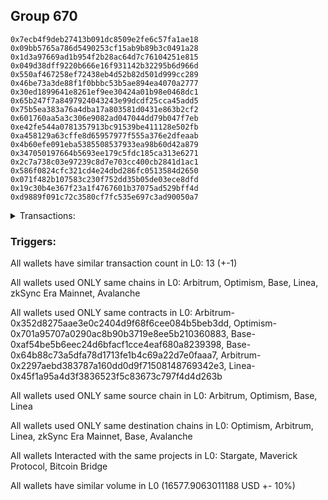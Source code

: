 ## Group 670

```0x7f6ccf8a03ca949c2d014a679acc484c741636bc
0x7ecb4f9deb27413b091dc8509e2fe6c57fa1ae18
0x09bb5765a786d5490253cf15ab9b89b3c0491a28
0x1d3a97669ad1b954f2b28ac64d7c76104251e815
0x049d38dff9220b666e16f931142b32295b6d966d
0x550af467258ef72438eb4d52b82d501d999cc289
0x46be73a3de88f1f0bbbc53b5ae894ea4070a2777
0x30ed1899641e8261ef9ee30424a01b98e0468dc1
0x65b247f7a8497924043243e99dcdf25cca45add5
0x75b5ea383a76a4dba17a803581d0431e863b2cf2
0x601760aa5a3c306e9082ad047044dd79b047f7eb
0xe42fe544a0781357913bc91539be411128e502fb
0xa458129a63cffe8d65957977f555a376e2dfeaab
0x4b60efe091eba5385508537933ea98b60d42a879
0x347050197664b5693ee179c5fdc185ca313e6271
0x2c7a738c03e97239c8d7e703cc400cb2841d1ac1
0x586f0824cfc321cd4e24dbd286fc0513584d2650
0x071f482b107583c230f752dd35b05de03ece8dfd
0x19c30b4e367f23a1f4767601b37075ad529bff4d
0xd9889f091c72c3580cf7fc535e697c3ad90050a7
```
<details>
<summary>Transactions:</summary>

Hashes: 

Wallet: 0x7f6ccf8a03ca949c2d014a679acc484c741636bc

       Hash: 0x2751b76698e78150a38a7a34ae7dcd185afb52b803d418387ecf65ff8b863e29
         - source chain: Arbitrum
         - destination chain: Optimism
         - project: Stargate
         - contract: 0x352d8275aae3e0c2404d9f68f6cee084b5beb3dd
         - value USD: 2997.869511266
       Hash: 0xfc05ee07cae9d5ef475f49112f9611ed24a5d996268aa2a7537583071de8452f
         - source chain: Arbitrum
         - destination chain: Optimism
         - project: Stargate
         - contract: 0x352d8275aae3e0c2404d9f68f6cee084b5beb3dd
         - value USD: 3.254279732
       Hash: 0xd8fb6316465e0be49824818ebc60641bfb963128504a6ad7d0ba3f45322df8d2
         - source chain: Optimism
         - destination chain: Arbitrum
         - project: Stargate
         - contract: 0x701a95707a0290ac8b90b3719e8ee5b210360883
         - value USD: 2996.070791453
       Hash: 0x25c25a60c61a9414a1376141aaae7de119d18d9bbdd0560234d60a3472d886ea
         - source chain: Base
         - destination chain: Linea
         - project: Stargate
         - contract: 0xaf54be5b6eec24d6bfacf1cce4eaf680a8239398
         - value USD: 3.101815323
       Hash: 0x19bfcfb28e9667b1f7e21b1be1c09223465dafb4786699b17b0b67f337a9191e
         - source chain: Base
         - destination chain: zkSync Era Mainnet
         - project: Maverick Protocol
         - contract: 0x64b88c73a5dfa78d1713fe1b4c69a22d7e0faaa7
       Hash: 0x925fa38c03f9ad671f0af3defecfe61e889d9f499689446191e28944a97a7fe3
         - source chain: Arbitrum
         - destination chain: Base
         - project: Stargate
         - contract: 0x352d8275aae3e0c2404d9f68f6cee084b5beb3dd
         - value USD: 2666.709989888
       Hash: 0x3194115260b2a0c37f9c132d7c1d76a29b3cf548c5145f17aad94f1d053eb198
         - source chain: Arbitrum
         - destination chain: Avalanche
         - project: Bitcoin Bridge
         - contract: 0x2297aebd383787a160dd0d9f71508148769342e3
         - value USD: 0.1254073058
       Hash: 0x3c9d833669d0aeded2c93158868839fb1a2bb5abaf1085cc8462095d58a2c430
         - source chain: Base
         - destination chain: Arbitrum
         - project: Stargate
         - contract: 0xaf54be5b6eec24d6bfacf1cce4eaf680a8239398
         - value USD: 2671.062589527
       Hash: 0xfc2927c1c58a03c627f45612dced7d28b7397d21cc88b4fcf91531d5f70f7380
         - source chain: Arbitrum
         - destination chain: Base
         - project: Stargate
         - contract: 0x352d8275aae3e0c2404d9f68f6cee084b5beb3dd
         - value USD: 2606.840263512
       Hash: 0xb6f24fd20c2500e61d40d8c4c2160db16d4925ca4c2114535cafefc50af2c675
         - source chain: Arbitrum
         - destination chain: Linea
         - project: Stargate
         - contract: 0x352d8275aae3e0c2404d9f68f6cee084b5beb3dd
         - value USD: 3.585491246
       Hash: 0xeb9fa36fbeabdd28a15418b93a1dbec63860c776009e826b0f1d98dee80a930b
         - source chain: Base
         - destination chain: Arbitrum
         - project: Stargate
         - contract: 0xaf54be5b6eec24d6bfacf1cce4eaf680a8239398
         - value USD: 2616.240332383
       Hash: 0x7b282588a2cb3cea81e712d39064b965eec2da353ea189c812adc47be6d3dc1f
         - source chain: Base
         - destination chain: Linea
         - project: Stargate
         - contract: 0xaf54be5b6eec24d6bfacf1cce4eaf680a8239398
         - value USD: 6.621913003
       Hash: 0xf414b1c9468844146c3300883ba3b0ef8eb4b16394ee262f45387baf58216e48
         - source chain: Linea
         - destination chain: Base
         - project: Stargate
         - contract: 0x45f1a95a4d3f3836523f5c83673c797f4d4d263b
         - value USD: 6.42391648
Wallet: 0x7ecb4f9deb27413b091dc8509e2fe6c57fa1ae18

       Hash:0xab32d9cdc84edda476db069bd28810812a5420646e68b2a8780a079a5419a4f1
         - source chain: Arbitrum
         - destination chain: Optimism
         - project: Stargate
         - contract: 0x352d8275aae3e0c2404d9f68f6cee084b5beb3dd
         - value USD: 2990.89076434
       Hash:0x28638b3cf175af75ecbbb25e826c9fa3f18ff4b51ac3b70fb32118dec900b194
         - source chain: Arbitrum
         - destination chain: Optimism
         - project: Stargate
         - contract: 0x352d8275aae3e0c2404d9f68f6cee084b5beb3dd
         - value USD: 3.254279673
       Hash:0x8e8d36d4b5b55dd8770a12c64621fffe38de192a115559d6a7079d7287c7ee82
         - source chain: Optimism
         - destination chain: Arbitrum
         - project: Stargate
         - contract: 0x701a95707a0290ac8b90b3719e8ee5b210360883
         - value USD: 2989.096230359
       Hash:0xc26bb885f1544b5b419ba79b8a9d90b87c5823bcd8cece9204f2a713d2ef33de
         - source chain: Base
         - destination chain: Linea
         - project: Stargate
         - contract: 0xaf54be5b6eec24d6bfacf1cce4eaf680a8239398
         - value USD: 3.101815323
       Hash:0xd245233c88768e2116a42dd71bb827b3463e47525379bdfedc48b3c8ce1b95e1
         - source chain: Base
         - destination chain: zkSync Era Mainnet
         - project: Maverick Protocol
         - contract: 0x64b88c73a5dfa78d1713fe1b4c69a22d7e0faaa7
       Hash:0x37e9a68a03806b9c0bc8e22947c4c8244c78b0280f0c8f5b34223efab09274ef
         - source chain: Arbitrum
         - destination chain: Base
         - project: Stargate
         - contract: 0x352d8275aae3e0c2404d9f68f6cee084b5beb3dd
         - value USD: 2666.732105837
       Hash:0xfb8f3cd0cd8dbe3a1bbbfbe24704a157387b7e8659e9e63291765d87f5c16993
         - source chain: Arbitrum
         - destination chain: Avalanche
         - project: Bitcoin Bridge
         - contract: 0x2297aebd383787a160dd0d9f71508148769342e3
         - value USD: 0.1254073058
       Hash:0x2eaa3e06de7eaef06bc3b8ed6be920b3fe9fdeff373ae44c0fe010899858d756
         - source chain: Base
         - destination chain: Arbitrum
         - project: Stargate
         - contract: 0xaf54be5b6eec24d6bfacf1cce4eaf680a8239398
         - value USD: 2671.084586809
       Hash:0xad144de99fe7a7fc7692d042ea9935bec884bbfcb8e48c9801a8d93f776cac00
         - source chain: Arbitrum
         - destination chain: Base
         - project: Stargate
         - contract: 0x352d8275aae3e0c2404d9f68f6cee084b5beb3dd
         - value USD: 2613.927941335
       Hash:0xfacb3aa8392b99f686a1cce8cd6962623a71380b41cdb1ef4a770fb9cfbfce84
         - source chain: Arbitrum
         - destination chain: Linea
         - project: Stargate
         - contract: 0x352d8275aae3e0c2404d9f68f6cee084b5beb3dd
         - value USD: 3.585491246
       Hash:0xff83d90810dada155e23e8286c5fa1fe9942212bcc95f9546b493f46d41996e2
         - source chain: Base
         - destination chain: Arbitrum
         - project: Stargate
         - contract: 0xaf54be5b6eec24d6bfacf1cce4eaf680a8239398
         - value USD: 2623.317399007
       Hash:0xa945e5cf00d4635c2dc7590fee5a51417de63d02866a6d777283895242ee22c1
         - source chain: Base
         - destination chain: Linea
         - project: Stargate
         - contract: 0xaf54be5b6eec24d6bfacf1cce4eaf680a8239398
         - value USD: 6.621913003
       Hash:0xfb943435aabe84033fa429e750f2315c71853aa075a27c2f2e0085d4f28abf16
         - source chain: Linea
         - destination chain: Base
         - project: Stargate
         - contract: 0x45f1a95a4d3f3836523f5c83673c797f4d4d263b
         - value USD: 6.42391648
Wallet: 0x09bb5765a786d5490253cf15ab9b89b3c0491a28

       Hash:0xeafabfb7080daa1fab37015b90fce0fe216af328e337497fd6c88c167de3809d
         - source chain: Arbitrum
         - destination chain: Optimism
         - project: Stargate
         - contract: 0x352d8275aae3e0c2404d9f68f6cee084b5beb3dd
         - value USD: 2990.89076434
       Hash:0x77da176838af8d1b55881fabad2b7fe9084e6a8a29c7fe367d22658eab564fe3
         - source chain: Arbitrum
         - destination chain: Optimism
         - project: Stargate
         - contract: 0x352d8275aae3e0c2404d9f68f6cee084b5beb3dd
         - value USD: 3.254279613
       Hash:0x7648f320a8d827a2655b8d80cb794f4791fcf45056a930bafd0d75974ac869fd
         - source chain: Optimism
         - destination chain: Arbitrum
         - project: Stargate
         - contract: 0x701a95707a0290ac8b90b3719e8ee5b210360883
         - value USD: 2989.096230359
       Hash:0x2dbd7126928379a6349ff303d35970d80c4e6129137c80c5164f4a7b2562d1f6
         - source chain: Base
         - destination chain: Linea
         - project: Stargate
         - contract: 0xaf54be5b6eec24d6bfacf1cce4eaf680a8239398
         - value USD: 3.101815323
       Hash:0x969feae21ab703275547a2e588926c4f0f3824bfae0e32882f4a1aa11a0f6931
         - source chain: Base
         - destination chain: zkSync Era Mainnet
         - project: Maverick Protocol
         - contract: 0x64b88c73a5dfa78d1713fe1b4c69a22d7e0faaa7
       Hash:0x703c57f40b22b7a948a0db889930a1c3a307258b87a81335bcb0b4bb78b9d667
         - source chain: Arbitrum
         - destination chain: Base
         - project: Stargate
         - contract: 0x352d8275aae3e0c2404d9f68f6cee084b5beb3dd
         - value USD: 2665.209456105
       Hash:0x7b1e363f955ec7fc9bd95499d0826a1d553dd6e3661544a3999455be63ffb55d
         - source chain: Arbitrum
         - destination chain: Avalanche
         - project: Bitcoin Bridge
         - contract: 0x2297aebd383787a160dd0d9f71508148769342e3
         - value USD: 0.1254073058
       Hash:0x99d8ee8d7e16c15c4297202e145d9bb573d7c00a61742f80df65f0330e78b79f
         - source chain: Base
         - destination chain: Arbitrum
         - project: Stargate
         - contract: 0xaf54be5b6eec24d6bfacf1cce4eaf680a8239398
         - value USD: 2669.561238465
       Hash:0x90456485773d4a7594ebe7f4f5a9ca763d01b8517f0b9a0f1c6fa149239ad103
         - source chain: Arbitrum
         - destination chain: Base
         - project: Stargate
         - contract: 0x352d8275aae3e0c2404d9f68f6cee084b5beb3dd
         - value USD: 2609.976787483
       Hash:0x760c4e92c6523801c7da39c3b1d519554f0f3c0db9a949aa956b734bea6aa36b
         - source chain: Arbitrum
         - destination chain: Linea
         - project: Stargate
         - contract: 0x352d8275aae3e0c2404d9f68f6cee084b5beb3dd
         - value USD: 3.585491246
       Hash:0xb281045466c9dbeb4db066840256fab9fc1aec005e1e6eda7e76386645b18802
         - source chain: Base
         - destination chain: Arbitrum
         - project: Stargate
         - contract: 0xaf54be5b6eec24d6bfacf1cce4eaf680a8239398
         - value USD: 2619.379556255
       Hash:0x9ce93af8a13d94bf54b648265810b40c7b3451c8695f8f3d8fb433fbae2673ba
         - source chain: Base
         - destination chain: Linea
         - project: Stargate
         - contract: 0xaf54be5b6eec24d6bfacf1cce4eaf680a8239398
         - value USD: 6.621913003
       Hash:0xdfb855720a243e43c6802c5b7b7ad301fd85853400ec726a6f39338783abd82b
         - source chain: Linea
         - destination chain: Base
         - project: Stargate
         - contract: 0x45f1a95a4d3f3836523f5c83673c797f4d4d263b
         - value USD: 6.42391648
Wallet: 0x1d3a97669ad1b954f2b28ac64d7c76104251e815

       Hash:0x27b149ff4d80ff87bb6f40096941fdb3fa2e01b2ec958e4a73ea8c9500525aa9
         - source chain: Arbitrum
         - destination chain: Optimism
         - project: Stargate
         - contract: 0x352d8275aae3e0c2404d9f68f6cee084b5beb3dd
         - value USD: 2990.89076434
       Hash:0x774747873d3a284c3bd88a93e52ce40970e5fcff740fd6b9ff78ef5aa9247b1f
         - source chain: Arbitrum
         - destination chain: Optimism
         - project: Stargate
         - contract: 0x352d8275aae3e0c2404d9f68f6cee084b5beb3dd
         - value USD: 3.254279927
       Hash:0xdc31aa97668f73e7dd42a659bff231300e9d0db25656c22b884c820f4a2fb5ed
         - source chain: Optimism
         - destination chain: Arbitrum
         - project: Stargate
         - contract: 0x701a95707a0290ac8b90b3719e8ee5b210360883
         - value USD: 2989.096230359
       Hash:0x9985ac640790d60ed4596b672cdbdfec006e6f6bb118bffbc45cfdfe5e930c42
         - source chain: Base
         - destination chain: Linea
         - project: Stargate
         - contract: 0xaf54be5b6eec24d6bfacf1cce4eaf680a8239398
         - value USD: 3.101815323
       Hash:0x2c04f18f66a58165c01e56fa7c554431502549f4f87dbe4c5da27b080335c203
         - source chain: Base
         - destination chain: zkSync Era Mainnet
         - project: Maverick Protocol
         - contract: 0x64b88c73a5dfa78d1713fe1b4c69a22d7e0faaa7
       Hash:0x312bba69d9957023af8f9b00a867533fdd633dfccd59c31b4ed68be8eb47250e
         - source chain: Arbitrum
         - destination chain: Base
         - project: Stargate
         - contract: 0x352d8275aae3e0c2404d9f68f6cee084b5beb3dd
         - value USD: 2671.268567985
       Hash:0x7bd938f10ccd446729f2f0be25f2935c23a70a3cb57aa6fb1cc0525818e35ed3
         - source chain: Arbitrum
         - destination chain: Avalanche
         - project: Bitcoin Bridge
         - contract: 0x2297aebd383787a160dd0d9f71508148769342e3
         - value USD: 0.1254073058
       Hash:0xa6bf6a77b07205cf1106635582d8cbfb95297070b62e5ddb7c989e0d992d99bf
         - source chain: Base
         - destination chain: Arbitrum
         - project: Stargate
         - contract: 0xaf54be5b6eec24d6bfacf1cce4eaf680a8239398
         - value USD: 2675.623177988
       Hash:0x2811faf3c5e2efb41e7f3c3072928a12ec7056c9919d052c357a27a0f83d2b0e
         - source chain: Arbitrum
         - destination chain: Base
         - project: Stargate
         - contract: 0x352d8275aae3e0c2404d9f68f6cee084b5beb3dd
         - value USD: 2613.662315413
       Hash:0xcab4df690befaf3c8f23af34d4c2a239436860e16979c9eaa565984239f9ad68
         - source chain: Arbitrum
         - destination chain: Linea
         - project: Stargate
         - contract: 0x352d8275aae3e0c2404d9f68f6cee084b5beb3dd
         - value USD: 3.585491246
       Hash:0xbf0889c6aa439f1ded8f4073a9679db75ef4f7312c3079ccb0d3061fe4001ac3
         - source chain: Base
         - destination chain: Arbitrum
         - project: Stargate
         - contract: 0xaf54be5b6eec24d6bfacf1cce4eaf680a8239398
         - value USD: 2623.050961178
       Hash:0xc007861286311d46730c8913cd307cb78697db60f5f004576026d702bde170f9
         - source chain: Base
         - destination chain: Linea
         - project: Stargate
         - contract: 0xaf54be5b6eec24d6bfacf1cce4eaf680a8239398
         - value USD: 6.621913003
       Hash:0xad267d4034a1ac0199c5100aa815b206973335d5a9cc1e112e75a9f11b3c0414
         - source chain: Linea
         - destination chain: Base
         - project: Stargate
         - contract: 0x45f1a95a4d3f3836523f5c83673c797f4d4d263b
         - value USD: 6.42391648
Wallet: 0x049d38dff9220b666e16f931142b32295b6d966d

       Hash:0xea2059d9d3d60c6795322ad1b004d62f20a5fff43a491b4e87a763ec689e6462
         - source chain: Arbitrum
         - destination chain: Optimism
         - project: Stargate
         - contract: 0x352d8275aae3e0c2404d9f68f6cee084b5beb3dd
         - value USD: 2990.89076434
       Hash:0x7237fd4d24e6395facd58b79598c8ac933899e3f7fff2df5ea212226ead38d59
         - source chain: Arbitrum
         - destination chain: Optimism
         - project: Stargate
         - contract: 0x352d8275aae3e0c2404d9f68f6cee084b5beb3dd
         - value USD: 3.254278534
       Hash:0xca3950aeda140622eb546414ac8b911b78972c15f592b9b1f43585f5c0aa9ebc
         - source chain: Optimism
         - destination chain: Arbitrum
         - project: Stargate
         - contract: 0x701a95707a0290ac8b90b3719e8ee5b210360883
         - value USD: 2989.096230359
       Hash:0x8928cac7b725e0520c66e7092237111d16020e0546ad74bb15daee4b63d07789
         - source chain: Base
         - destination chain: Linea
         - project: Stargate
         - contract: 0xaf54be5b6eec24d6bfacf1cce4eaf680a8239398
         - value USD: 3.101815323
       Hash:0x6ddfeea3e1c5f5e747109f26d11f64a5d5a0adf7b8ae308079ccb20d0d75b177
         - source chain: Base
         - destination chain: zkSync Era Mainnet
         - project: Maverick Protocol
         - contract: 0x64b88c73a5dfa78d1713fe1b4c69a22d7e0faaa7
       Hash:0xd7d857a6505e0c78b4808005884f4a23d1f1c050e5faefc9331173e360b7002d
         - source chain: Arbitrum
         - destination chain: Base
         - project: Stargate
         - contract: 0x352d8275aae3e0c2404d9f68f6cee084b5beb3dd
         - value USD: 2672.781935639
       Hash:0x5e0092e68594fc49682a772de3a3e962e2f5e49089cde464c14cd1d3aeea7ccd
         - source chain: Arbitrum
         - destination chain: Avalanche
         - project: Bitcoin Bridge
         - contract: 0x2297aebd383787a160dd0d9f71508148769342e3
         - value USD: 0.1254073058
       Hash:0x4010cd7d662519f618db1f21c467b81d374e6a07389cb41a0963009bcf6d1ffe
         - source chain: Base
         - destination chain: Arbitrum
         - project: Stargate
         - contract: 0xaf54be5b6eec24d6bfacf1cce4eaf680a8239398
         - value USD: 2677.137240881
       Hash:0x80ea9324d7ae508881bbce536b7655525e9492ee31af21c3ef4950408d8af6db
         - source chain: Arbitrum
         - destination chain: Base
         - project: Stargate
         - contract: 0x352d8275aae3e0c2404d9f68f6cee084b5beb3dd
         - value USD: 2607.701189041
       Hash:0xa97c035496e2b54fe904ab55251cf74509fb8bdaa6fb4911db48715d0069022d
         - source chain: Arbitrum
         - destination chain: Linea
         - project: Stargate
         - contract: 0x352d8275aae3e0c2404d9f68f6cee084b5beb3dd
         - value USD: 3.585491246
       Hash:0x2b97c8c69354bcc301900d716fabc7e7548e05c7b592a49064064157e2d7d6dc
         - source chain: Base
         - destination chain: Arbitrum
         - project: Stargate
         - contract: 0xaf54be5b6eec24d6bfacf1cce4eaf680a8239398
         - value USD: 2617.107050626
       Hash:0xa4147a5fac57465a391a63344a3d208968336f73243f4b9c456a294808fb4cb4
         - source chain: Base
         - destination chain: Linea
         - project: Stargate
         - contract: 0xaf54be5b6eec24d6bfacf1cce4eaf680a8239398
         - value USD: 6.621913003
       Hash:0x2c5399e3cc5f242bbe5a3c45a7bac4d3fe7dc4e958fd275679d6434d456734c8
         - source chain: Linea
         - destination chain: Base
         - project: Stargate
         - contract: 0x45f1a95a4d3f3836523f5c83673c797f4d4d263b
         - value USD: 6.42391648
Wallet: 0x550af467258ef72438eb4d52b82d501d999cc289

       Hash:0x52bc3d09548c7b8090abace4ebb6fa18e72c747b3d89ff5485d6fc5ace1f9658
         - source chain: Arbitrum
         - destination chain: Optimism
         - project: Stargate
         - contract: 0x352d8275aae3e0c2404d9f68f6cee084b5beb3dd
         - value USD: 2987.302773335
       Hash:0x748b317c1f9b6b1137fa8ddb233f31e8bf911897224358061d7df5f6bf3655b2
         - source chain: Arbitrum
         - destination chain: Optimism
         - project: Stargate
         - contract: 0x352d8275aae3e0c2404d9f68f6cee084b5beb3dd
         - value USD: 3.25302923
       Hash:0xd6fb29078bf54078625b3b6036dceece5d879103d6185d110e7fe86a84cb507c
         - source chain: Optimism
         - destination chain: Arbitrum
         - project: Stargate
         - contract: 0x701a95707a0290ac8b90b3719e8ee5b210360883
         - value USD: 2985.510392268
       Hash:0xff45649a2eca91bdc4be99a40cf26bc0ab71da6658f32764f78821fca227379b
         - source chain: Base
         - destination chain: Linea
         - project: Stargate
         - contract: 0xaf54be5b6eec24d6bfacf1cce4eaf680a8239398
         - value USD: 3.101815323
       Hash:0x4b8a939e8910664130fbd60d6bc62a37a3adb053bffd6720bf568af19b86b3d2
         - source chain: Base
         - destination chain: zkSync Era Mainnet
         - project: Maverick Protocol
         - contract: 0x64b88c73a5dfa78d1713fe1b4c69a22d7e0faaa7
       Hash:0x125e77c4dd5cad0ba2279f92400f7cb2d175661872d454378a414e46c3df4c78
         - source chain: Arbitrum
         - destination chain: Base
         - project: Stargate
         - contract: 0x352d8275aae3e0c2404d9f68f6cee084b5beb3dd
         - value USD: 2668.224401776
       Hash:0xc50b87c04e51fb98c5299f7959a89de9a718d13273dd6c5b9dad79052db641d3
         - source chain: Arbitrum
         - destination chain: Avalanche
         - project: Bitcoin Bridge
         - contract: 0x2297aebd383787a160dd0d9f71508148769342e3
         - value USD: 0.1243890926
       Hash:0xb525849978d9af6d033ace67b687eaf52d908705e94643b351661ba25fb79390
         - source chain: Base
         - destination chain: Arbitrum
         - project: Stargate
         - contract: 0xaf54be5b6eec24d6bfacf1cce4eaf680a8239398
         - value USD: 2670.968791361
       Hash:0x7ecb544497f46f0a70d12f1c2c5b97d3e2cf872e6aecbf108d232eeee347257a
         - source chain: Arbitrum
         - destination chain: Base
         - project: Stargate
         - contract: 0x352d8275aae3e0c2404d9f68f6cee084b5beb3dd
         - value USD: 2616.416994999
       Hash:0xcabb6c3a1cdb7bd9eb8291981bab2d7f9f06f437b9dffb74d3a4eb8a0de034f8
         - source chain: Arbitrum
         - destination chain: Linea
         - project: Stargate
         - contract: 0x352d8275aae3e0c2404d9f68f6cee084b5beb3dd
         - value USD: 3.585491246
       Hash:0x768e3e7eb8f370798e38cb6cfe9ecd94260fdac4ce251209655b6cecd959036b
         - source chain: Base
         - destination chain: Arbitrum
         - project: Stargate
         - contract: 0xaf54be5b6eec24d6bfacf1cce4eaf680a8239398
         - value USD: 2625.457649675
       Hash:0xffe232d45005094f5540de4b1c89710204bc7e6ca543b9552cd7f1915a37bd95
         - source chain: Base
         - destination chain: Linea
         - project: Stargate
         - contract: 0xaf54be5b6eec24d6bfacf1cce4eaf680a8239398
         - value USD: 6.621913003
       Hash:0x9550f6923ff866eff9fdbeebe9a17d2f867cc7ef5e0a9e02a7e71744e2c4db5b
         - source chain: Linea
         - destination chain: Base
         - project: Stargate
         - contract: 0x45f1a95a4d3f3836523f5c83673c797f4d4d263b
         - value USD: 6.42391648
Wallet: 0x46be73a3de88f1f0bbbc53b5ae894ea4070a2777

       Hash:0xfc47ba00012b870bfff51b8dcb32bfe9692c15ba2a9d6df97ea5de968efc9332
         - source chain: Arbitrum
         - destination chain: Optimism
         - project: Stargate
         - contract: 0x352d8275aae3e0c2404d9f68f6cee084b5beb3dd
         - value USD: 2994.273149597
       Hash:0xf6572635dbfdc0b30b02383a1e5b598b6529df331bcb5fa8b3f077053e832385
         - source chain: Arbitrum
         - destination chain: Optimism
         - project: Stargate
         - contract: 0x352d8275aae3e0c2404d9f68f6cee084b5beb3dd
         - value USD: 3.253029289
       Hash:0x90a19be5b22fdb2ff3736246a4d22ad8c65488880d2a3776e8abc26301e7d87b
         - source chain: Optimism
         - destination chain: Arbitrum
         - project: Stargate
         - contract: 0x701a95707a0290ac8b90b3719e8ee5b210360883
         - value USD: 2992.476586697
       Hash:0xeb255f7319f16ce4a14a4e54de86aa8f6f8c8db8e6007f3ee1cdcc7b0e742ccf
         - source chain: Base
         - destination chain: Linea
         - project: Stargate
         - contract: 0xaf54be5b6eec24d6bfacf1cce4eaf680a8239398
         - value USD: 3.101815323
       Hash:0xdf2fddc9674357420ef09dda181fa56116fb72f2b77e63895b7a58132253ede0
         - source chain: Base
         - destination chain: zkSync Era Mainnet
         - project: Maverick Protocol
         - contract: 0x64b88c73a5dfa78d1713fe1b4c69a22d7e0faaa7
       Hash:0x039c93d2d6d8b522fd53251c30caece680f962720a10a89d00f9ef2eb1e94500
         - source chain: Arbitrum
         - destination chain: Base
         - project: Stargate
         - contract: 0x352d8275aae3e0c2404d9f68f6cee084b5beb3dd
         - value USD: 2668.202427858
       Hash:0x37450b9a887662ee5aa6fd82ebbb53278ce6a8f1d6081174fa73fa5f59860443
         - source chain: Arbitrum
         - destination chain: Avalanche
         - project: Bitcoin Bridge
         - contract: 0x2297aebd383787a160dd0d9f71508148769342e3
         - value USD: 0.1243890926
       Hash:0x537a3b34e8f7f5407009e81cf49f17d2d2e3f8f682369dcbbabd7b8b852f9564
         - source chain: Base
         - destination chain: Arbitrum
         - project: Stargate
         - contract: 0xaf54be5b6eec24d6bfacf1cce4eaf680a8239398
         - value USD: 2670.946946184
       Hash:0x78c191edad4f3a5df4396513374bd9e9c891d69a4d5a2b59d94dda35c8b955f3
         - source chain: Arbitrum
         - destination chain: Base
         - project: Stargate
         - contract: 0x352d8275aae3e0c2404d9f68f6cee084b5beb3dd
         - value USD: 2609.532024961
       Hash:0xf3b44033ea614c792e6b13f7b3ab5df2c05da3e91f3707530b1aa7484ceee8f6
         - source chain: Arbitrum
         - destination chain: Linea
         - project: Stargate
         - contract: 0x352d8275aae3e0c2404d9f68f6cee084b5beb3dd
         - value USD: 3.585491246
       Hash:0xb763742281a1a54e5df406206e2444fe9a12efcdd35725218d2c10ed12b6e06b
         - source chain: Base
         - destination chain: Arbitrum
         - project: Stargate
         - contract: 0xaf54be5b6eec24d6bfacf1cce4eaf680a8239398
         - value USD: 2618.578859553
       Hash:0xc5dca03d7fa5c44e33c2d985e9336a86c935adf22c49f55b2addab010cb78501
         - source chain: Base
         - destination chain: Linea
         - project: Stargate
         - contract: 0xaf54be5b6eec24d6bfacf1cce4eaf680a8239398
         - value USD: 6.621913003
       Hash:0x242a1847a8eec7939074a284dbcabcb7399e290bdd2cd54de610d30885ae181f
         - source chain: Linea
         - destination chain: Base
         - project: Stargate
         - contract: 0x45f1a95a4d3f3836523f5c83673c797f4d4d263b
         - value USD: 6.42391648
Wallet: 0x30ed1899641e8261ef9ee30424a01b98e0468dc1

       Hash:0x282e0b7f4046a529abb3308825ac57367395bc55f7f9c9b137bbfc0ff7a1ee80
         - source chain: Arbitrum
         - destination chain: Optimism
         - project: Stargate
         - contract: 0x352d8275aae3e0c2404d9f68f6cee084b5beb3dd
         - value USD: 2987.302773335
       Hash:0xab6f402a09764e130697d9ec89e0448b1ad64525ec774d4caee58e94f2f882ad
         - source chain: Arbitrum
         - destination chain: Optimism
         - project: Stargate
         - contract: 0x352d8275aae3e0c2404d9f68f6cee084b5beb3dd
         - value USD: 3.253029171
       Hash:0x0eea83931b3a5dd2e6e26d58dc3a31716125c7574e3f9d9221efd56178ac6bdb
         - source chain: Optimism
         - destination chain: Arbitrum
         - project: Stargate
         - contract: 0x701a95707a0290ac8b90b3719e8ee5b210360883
         - value USD: 2985.510392268
       Hash:0xa7980223302f224c32325ad5b837532778e44c4672066e37cce0cf51907a217a
         - source chain: Base
         - destination chain: Linea
         - project: Stargate
         - contract: 0xaf54be5b6eec24d6bfacf1cce4eaf680a8239398
         - value USD: 3.101815323
       Hash:0x5682139ff965abe7ae77e14269fb7cc17a5ae418c42311e1894d3ee2f2c1e735
         - source chain: Base
         - destination chain: zkSync Era Mainnet
         - project: Maverick Protocol
         - contract: 0x64b88c73a5dfa78d1713fe1b4c69a22d7e0faaa7
       Hash:0xa989a0539de12dab7c53fc6478ef442623e6cdc49c5dc600ecb018ce5c3789a3
         - source chain: Arbitrum
         - destination chain: Base
         - project: Stargate
         - contract: 0x352d8275aae3e0c2404d9f68f6cee084b5beb3dd
         - value USD: 2666.702684253
       Hash:0x83192ab788c4a0cf4ac1f76c237ac23afae07a148250980395d06aab1d0ea8fa
         - source chain: Arbitrum
         - destination chain: Avalanche
         - project: Bitcoin Bridge
         - contract: 0x2297aebd383787a160dd0d9f71508148769342e3
         - value USD: 0.1243890926
       Hash:0x5b85c1f9e2bf3b8747171d3996eff19d5de940d6f50ffb19b5622d5e273beb35
         - source chain: Base
         - destination chain: Arbitrum
         - project: Stargate
         - contract: 0xaf54be5b6eec24d6bfacf1cce4eaf680a8239398
         - value USD: 2669.447354345
       Hash:0x00b635aa93a7b9e43f9ac1970c8efb628daa9290e47d6b06eb0dd0b6af66adac
         - source chain: Arbitrum
         - destination chain: Base
         - project: Stargate
         - contract: 0x352d8275aae3e0c2404d9f68f6cee084b5beb3dd
         - value USD: 2612.604142289
       Hash:0xf198f0aa67032e68fdcd6693381a46e4fae5e087981ca34cf1cf1c8c04fdd252
         - source chain: Arbitrum
         - destination chain: Linea
         - project: Stargate
         - contract: 0x352d8275aae3e0c2404d9f68f6cee084b5beb3dd
         - value USD: 3.585491246
       Hash:0xd00185cb6f80ab1812b41dbb83f1147f618b26078b62796eb902cf1620fedcf9
         - source chain: Base
         - destination chain: Arbitrum
         - project: Stargate
         - contract: 0xaf54be5b6eec24d6bfacf1cce4eaf680a8239398
         - value USD: 2621.571441626
       Hash:0xab4ed8427834b86f58af3ca12a7c0c7ab949acf0aeb2164f586ba23827bf3d1b
         - source chain: Base
         - destination chain: Linea
         - project: Stargate
         - contract: 0xaf54be5b6eec24d6bfacf1cce4eaf680a8239398
         - value USD: 6.621913003
       Hash:0x18f36e76b3a4e9ba5f3f31c21e91232b5c22960a645d171979d073e945388db5
         - source chain: Linea
         - destination chain: Base
         - project: Stargate
         - contract: 0x45f1a95a4d3f3836523f5c83673c797f4d4d263b
         - value USD: 6.42391648
Wallet: 0x65b247f7a8497924043243e99dcdf25cca45add5

       Hash:0x04a1a174f0b2d2f3b83a4a1ea031f374a1b54a98b5546ba3a147cfe1f3357c05
         - source chain: Arbitrum
         - destination chain: Optimism
         - project: Stargate
         - contract: 0x352d8275aae3e0c2404d9f68f6cee084b5beb3dd
         - value USD: 2987.302773335
       Hash:0x9db55d0eae4956883a9259f0685a10487263719060da0c12d4b1e6febdce5a44
         - source chain: Arbitrum
         - destination chain: Optimism
         - project: Stargate
         - contract: 0x352d8275aae3e0c2404d9f68f6cee084b5beb3dd
         - value USD: 3.25273463
       Hash:0x620cbaf7e20e4ea4fe88becf961d592c4b8fe2ac78a457965fbc02a461878b8b
         - source chain: Optimism
         - destination chain: Arbitrum
         - project: Stargate
         - contract: 0x701a95707a0290ac8b90b3719e8ee5b210360883
         - value USD: 2985.510392268
       Hash:0x11c34603f8bc6f2ba5c27bce7277d2489849ca9da565457bf3470ae432d364f9
         - source chain: Base
         - destination chain: Linea
         - project: Stargate
         - contract: 0xaf54be5b6eec24d6bfacf1cce4eaf680a8239398
         - value USD: 3.101815323
       Hash:0xf02fab7432883edc5151f08f827399d56382d79494ab25e4f14a59d1e49242ef
         - source chain: Base
         - destination chain: zkSync Era Mainnet
         - project: Maverick Protocol
         - contract: 0x64b88c73a5dfa78d1713fe1b4c69a22d7e0faaa7
       Hash:0x2a1c1cf49b567ff86168a26d7011eb18fc17a443ecc965d5c8db7d00257f46bf
         - source chain: Arbitrum
         - destination chain: Base
         - project: Stargate
         - contract: 0x352d8275aae3e0c2404d9f68f6cee084b5beb3dd
         - value USD: 2672.758132313
       Hash:0xb0c02a364859d6567fbc6d7063860339d1b1173ef098a830071c96aca790c3ca
         - source chain: Arbitrum
         - destination chain: Avalanche
         - project: Bitcoin Bridge
         - contract: 0x2297aebd383787a160dd0d9f71508148769342e3
         - value USD: 0.1243890926
       Hash:0x98aea3aefffb606bd5734bb2be77f5aee39022f8d60215d8fd46429957ce27c8
         - source chain: Base
         - destination chain: Arbitrum
         - project: Stargate
         - contract: 0xaf54be5b6eec24d6bfacf1cce4eaf680a8239398
         - value USD: 2675.501809668
       Hash:0x4c258527e2388458da1f80b4d4c9f78a23fceefe3d247a3f2bdafcd5a04cf982
         - source chain: Arbitrum
         - destination chain: Base
         - project: Stargate
         - contract: 0x352d8275aae3e0c2404d9f68f6cee084b5beb3dd
         - value USD: 2616.209290871
       Hash:0x85ceefcce77abff9792dfd4e7ffbaa3a9d6e6d73da0d91d7b11e9536385256fd
         - source chain: Arbitrum
         - destination chain: Linea
         - project: Stargate
         - contract: 0x352d8275aae3e0c2404d9f68f6cee084b5beb3dd
         - value USD: 3.585491246
       Hash:0x07e6570857ced1c21fae280cf21e5b525fe475b2580fadee440ddce420d14919
         - source chain: Base
         - destination chain: Arbitrum
         - project: Stargate
         - contract: 0xaf54be5b6eec24d6bfacf1cce4eaf680a8239398
         - value USD: 2625.249218934
       Hash:0xc8eaf33ac4314d0c9d4cb8c2494b07f0ab04516cbbbb117c58956d723b63dfa5
         - source chain: Base
         - destination chain: Linea
         - project: Stargate
         - contract: 0xaf54be5b6eec24d6bfacf1cce4eaf680a8239398
         - value USD: 6.621913003
       Hash:0xd9c4c115c3fb2d5160c30dc4edbf1ddef61e5a8bd3414139cd4c225324da1149
         - source chain: Linea
         - destination chain: Base
         - project: Stargate
         - contract: 0x45f1a95a4d3f3836523f5c83673c797f4d4d263b
         - value USD: 6.42391648
Wallet: 0x75b5ea383a76a4dba17a803581d0431e863b2cf2

       Hash:0x8c03f544d782ede4300066285b960fe1314b2b85c831289cbfc96df30a6cd0d9
         - source chain: Arbitrum
         - destination chain: Optimism
         - project: Stargate
         - contract: 0x352d8275aae3e0c2404d9f68f6cee084b5beb3dd
         - value USD: 2987.302773335
       Hash:0xa4e07ee6fa3afb0c6fa55682254b8b16f2334fbbadf9877b2965a93149d8bdb4
         - source chain: Arbitrum
         - destination chain: Optimism
         - project: Stargate
         - contract: 0x352d8275aae3e0c2404d9f68f6cee084b5beb3dd
         - value USD: 3.252734571
       Hash:0xe4c63427ed946a2cddeb0ada65d0eae7b348f00489ade9951b3264a6627d4cd4
         - source chain: Optimism
         - destination chain: Arbitrum
         - project: Stargate
         - contract: 0x701a95707a0290ac8b90b3719e8ee5b210360883
         - value USD: 2985.510392268
       Hash:0x2cb46c9da52515a8e759f79ad59a37a6e941d562d53e9a442d011f3c5bb8e6cd
         - source chain: Base
         - destination chain: Linea
         - project: Stargate
         - contract: 0xaf54be5b6eec24d6bfacf1cce4eaf680a8239398
         - value USD: 3.101815323
       Hash:0x17b393efcd2f92d9a6952ce50672dade228adf5eff87efb9348fc521740dcdfc
         - source chain: Base
         - destination chain: zkSync Era Mainnet
         - project: Maverick Protocol
         - contract: 0x64b88c73a5dfa78d1713fe1b4c69a22d7e0faaa7
       Hash:0x722d9c4d20160ae4fcb95cd13df194586108c430b8c8066ac7d902f3ca2aa3ed
         - source chain: Arbitrum
         - destination chain: Base
         - project: Stargate
         - contract: 0x352d8275aae3e0c2404d9f68f6cee084b5beb3dd
         - value USD: 2674.27057476
       Hash:0xe5a9095308818750a4844b21ac26a6b51be73834b5a79d2e9cd7c1928cbb9b4a
         - source chain: Arbitrum
         - destination chain: Avalanche
         - project: Bitcoin Bridge
         - contract: 0x2297aebd383787a160dd0d9f71508148769342e3
         - value USD: 0.1243890926
       Hash:0x312e2b383e9b629793ace1a95f3a138690149a557a0babb63cfd6406d6016019
         - source chain: Base
         - destination chain: Arbitrum
         - project: Stargate
         - contract: 0xaf54be5b6eec24d6bfacf1cce4eaf680a8239398
         - value USD: 2677.013887181
       Hash:0xdc2d113c0ee8ed3ad17e0beb48f660989eee727cc5f03e4a930e5b4e940c2c58
         - source chain: Arbitrum
         - destination chain: Base
         - project: Stargate
         - contract: 0x352d8275aae3e0c2404d9f68f6cee084b5beb3dd
         - value USD: 2610.453059558
       Hash:0xb3bc859fa05f90077ada3d4fb8dabc08bbd08807145848ab78b1364f8bd755c2
         - source chain: Arbitrum
         - destination chain: Linea
         - project: Stargate
         - contract: 0x352d8275aae3e0c2404d9f68f6cee084b5beb3dd
         - value USD: 3.585491246
       Hash:0xac671ef9335cfb6a1c7f2054176778c39815260f2c95e444b5d12b754cdca116
         - source chain: Base
         - destination chain: Arbitrum
         - project: Stargate
         - contract: 0xaf54be5b6eec24d6bfacf1cce4eaf680a8239398
         - value USD: 2619.548091631
       Hash:0x1347102fa730bd875748e0927cb480d6e15062a21991d26f461aa05359c3b35e
         - source chain: Base
         - destination chain: Linea
         - project: Stargate
         - contract: 0xaf54be5b6eec24d6bfacf1cce4eaf680a8239398
         - value USD: 6.621913003
       Hash:0x07c06af2a86b7460f7c31c7e7d65822158262d314314a010327c57213bbfe23a
         - source chain: Linea
         - destination chain: Base
         - project: Stargate
         - contract: 0x45f1a95a4d3f3836523f5c83673c797f4d4d263b
         - value USD: 6.42391648
Wallet: 0x601760aa5a3c306e9082ad047044dd79b047f7eb

       Hash:0x4c3f41e4a5ae2f9946e572c882cd1bd370b1d52e2396edcb9d308e60a1a91f97
         - source chain: Arbitrum
         - destination chain: Optimism
         - project: Stargate
         - contract: 0x352d8275aae3e0c2404d9f68f6cee084b5beb3dd
         - value USD: 2983.719086157
       Hash:0x6fa177c569e0bc236e304b5a775257139df09b3f8845ae63ab21c88a6c303c54
         - source chain: Arbitrum
         - destination chain: Optimism
         - project: Stargate
         - contract: 0x352d8275aae3e0c2404d9f68f6cee084b5beb3dd
         - value USD: 3.252946765
       Hash:0x55d2907f808ad71170c872ee2a2787d5a511f45fc59d0a2b74c63620bf0f5433
         - source chain: Optimism
         - destination chain: Arbitrum
         - project: Stargate
         - contract: 0x701a95707a0290ac8b90b3719e8ee5b210360883
         - value USD: 2981.928856003
       Hash:0xf29fc87a28f0af30b5a3e68e6a1fbba617e63210f678fb24fc38315de1a9886d
         - source chain: Base
         - destination chain: Linea
         - project: Stargate
         - contract: 0xaf54be5b6eec24d6bfacf1cce4eaf680a8239398
         - value USD: 3.101815323
       Hash:0x7cd7d80f234c301311e01fed02c9bcd87dfe26f874de588275062ed86daebb45
         - source chain: Base
         - destination chain: zkSync Era Mainnet
         - project: Maverick Protocol
         - contract: 0x64b88c73a5dfa78d1713fe1b4c69a22d7e0faaa7
       Hash:0x1d2498f4c46a72ffc78f943f8c7ac267c1deffcfebd62258fee0bfa1c0c999d1
         - source chain: Arbitrum
         - destination chain: Base
         - project: Stargate
         - contract: 0x352d8275aae3e0c2404d9f68f6cee084b5beb3dd
         - value USD: 2668.028256883
       Hash:0x1893b8cd541b04a58e7f1575d9de52b07e157985706b55e97ea6ba24d07f6194
         - source chain: Arbitrum
         - destination chain: Avalanche
         - project: Bitcoin Bridge
         - contract: 0x2297aebd383787a160dd0d9f71508148769342e3
         - value USD: 0.1236555994
       Hash:0x18a744de93606975092cf964f17150ea82764b0af48bc6da1e6b067c1cab14e0
         - source chain: Base
         - destination chain: Arbitrum
         - project: Stargate
         - contract: 0xaf54be5b6eec24d6bfacf1cce4eaf680a8239398
         - value USD: 2675.460138717
       Hash:0x46dc8f4d1be25e5d62aef1c54b0aa31aa04b90689dc826adea7511cf5e1ec714
         - source chain: Arbitrum
         - destination chain: Base
         - project: Stargate
         - contract: 0x352d8275aae3e0c2404d9f68f6cee084b5beb3dd
         - value USD: 2618.863951622
       Hash:0xd94e08652bc36ad4432a148bc896fe8ea7f0dd3bedecb0c7d39d093846bbd795
         - source chain: Arbitrum
         - destination chain: Linea
         - project: Stargate
         - contract: 0x352d8275aae3e0c2404d9f68f6cee084b5beb3dd
         - value USD: 3.585379926
       Hash:0x59313348d86ab7040f54d93ce591536e396527cdb2a24a0d1c2ad7c3239b494c
         - source chain: Base
         - destination chain: Arbitrum
         - project: Stargate
         - contract: 0xaf54be5b6eec24d6bfacf1cce4eaf680a8239398
         - value USD: 2625.266044388
       Hash:0x85b3cebc15f2a1081edf8e3d944e6794be7f31aaa57dfccabb23e116cb024a62
         - source chain: Base
         - destination chain: Linea
         - project: Stargate
         - contract: 0xaf54be5b6eec24d6bfacf1cce4eaf680a8239398
         - value USD: 6.621913003
       Hash:0x68bf9da7bb8e48b631695543c0384f8208d8e87e6e9a418745d9d7e461b41942
         - source chain: Linea
         - destination chain: Base
         - project: Stargate
         - contract: 0x45f1a95a4d3f3836523f5c83673c797f4d4d263b
         - value USD: 6.42391648
Wallet: 0xe42fe544a0781357913bc91539be411128e502fb

       Hash:0x676b83bf847aa5ee6ac1b05f2d5771aced6913d9d46792d7a2ec9071c5c1ee5c
         - source chain: Arbitrum
         - destination chain: Optimism
         - project: Stargate
         - contract: 0x352d8275aae3e0c2404d9f68f6cee084b5beb3dd
         - value USD: 2990.681101754
       Hash:0x6e261bf4949a13d46fd7bf8af178d501185fbdac59e70892a076700252a5d922
         - source chain: Arbitrum
         - destination chain: Optimism
         - project: Stargate
         - contract: 0x352d8275aae3e0c2404d9f68f6cee084b5beb3dd
         - value USD: 3.252946824
       Hash:0x69809d85b35593199de6391fb13f287a01c81c5a353cb3329434a66ca4b1970f
         - source chain: Optimism
         - destination chain: Arbitrum
         - project: Stargate
         - contract: 0x701a95707a0290ac8b90b3719e8ee5b210360883
         - value USD: 2988.886693768
       Hash:0xedb0b16e7b227694a1fa305a610682580341f0524dee934bb3a5c4554e82acfb
         - source chain: Base
         - destination chain: Linea
         - project: Stargate
         - contract: 0xaf54be5b6eec24d6bfacf1cce4eaf680a8239398
         - value USD: 3.101815323
       Hash:0x76380818117ddbf1c453b3c185f18ccdd04a56995be5198142d617b9db982e31
         - source chain: Base
         - destination chain: zkSync Era Mainnet
         - project: Maverick Protocol
         - contract: 0x64b88c73a5dfa78d1713fe1b4c69a22d7e0faaa7
       Hash:0x156f8c9f8d3a899c2f2f03d55ab67a99c8058fac1bb33072acc0a4b3a48b33b4
         - source chain: Arbitrum
         - destination chain: Base
         - project: Stargate
         - contract: 0x352d8275aae3e0c2404d9f68f6cee084b5beb3dd
         - value USD: 2668.087206075
       Hash:0x0e278d0003cd5352da86c049d0650a9ce64b172d8ee2e2631e35d167a98d7f3c
         - source chain: Arbitrum
         - destination chain: Avalanche
         - project: Bitcoin Bridge
         - contract: 0x2297aebd383787a160dd0d9f71508148769342e3
         - value USD: 0.1236555994
       Hash:0x8957b69f3e74f27e78fdd5e037d2302d2ff3001193cc6aedcafabad3b4adbc70
         - source chain: Base
         - destination chain: Arbitrum
         - project: Stargate
         - contract: 0xaf54be5b6eec24d6bfacf1cce4eaf680a8239398
         - value USD: 2670.830244105
       Hash:0xa06032a7f7b5a6459d4bf17b6875e57ac99bc914ec1d95ea8d744fcd41ecb53b
         - source chain: Arbitrum
         - destination chain: Base
         - project: Stargate
         - contract: 0x352d8275aae3e0c2404d9f68f6cee084b5beb3dd
         - value USD: 2612.237138982
       Hash:0x34d09390641a0fd8ba5ea469d5ff1296612d3f7f09c592c1750e34394e181f5d
         - source chain: Arbitrum
         - destination chain: Linea
         - project: Stargate
         - contract: 0x352d8275aae3e0c2404d9f68f6cee084b5beb3dd
         - value USD: 3.585379926
       Hash:0x9445a2bb01fd022d9363a42c6c8909e459bfdc25802775949df7cde6216469f1
         - source chain: Base
         - destination chain: Arbitrum
         - project: Stargate
         - contract: 0xaf54be5b6eec24d6bfacf1cce4eaf680a8239398
         - value USD: 2618.396679918
       Hash:0x5fcee9cba94e7bf36f9d5cb3cb7a3df1472082e6a33d4217368f7d70f2cc327a
         - source chain: Base
         - destination chain: Linea
         - project: Stargate
         - contract: 0xaf54be5b6eec24d6bfacf1cce4eaf680a8239398
         - value USD: 6.621913003
       Hash:0x937e5518899a51b51dd3ef0dec3a08c2f9f1f65c080f220a594831747c1e6b6b
         - source chain: Linea
         - destination chain: Base
         - project: Stargate
         - contract: 0x45f1a95a4d3f3836523f5c83673c797f4d4d263b
         - value USD: 6.42391648
Wallet: 0xa458129a63cffe8d65957977f555a376e2dfeaab

       Hash:0xd6ac510077c5958c7c7b67a3424841a5914c83a034b3ff015ec7a636922bd3e8
         - source chain: Arbitrum
         - destination chain: Optimism
         - project: Stargate
         - contract: 0x352d8275aae3e0c2404d9f68f6cee084b5beb3dd
         - value USD: 2983.719086157
       Hash:0x54c6115a4b8ec69d22326143e7227f170802be185f1fe54de93e13582c498f57
         - source chain: Arbitrum
         - destination chain: Optimism
         - project: Stargate
         - contract: 0x352d8275aae3e0c2404d9f68f6cee084b5beb3dd
         - value USD: 3.252946705
       Hash:0x62d20c34ffe37701bfc782ba19ccf08fa3b77d14a1a0b2de5d2919f96729c2c0
         - source chain: Optimism
         - destination chain: Arbitrum
         - project: Stargate
         - contract: 0x701a95707a0290ac8b90b3719e8ee5b210360883
         - value USD: 2981.928856003
       Hash:0x31a69753455dd6541b82f6d5b14545f262454d633bc83b0b54d8c29c2c53d3d6
         - source chain: Base
         - destination chain: Linea
         - project: Stargate
         - contract: 0xaf54be5b6eec24d6bfacf1cce4eaf680a8239398
         - value USD: 3.101815323
       Hash:0x37eba2acd97ee8ad47c448113192fe99c5b6f00e12415109d3b1e4b059d60858
         - source chain: Base
         - destination chain: zkSync Era Mainnet
         - project: Maverick Protocol
         - contract: 0x64b88c73a5dfa78d1713fe1b4c69a22d7e0faaa7
       Hash:0xd8c8ca70c03684412d17877c3fa688b25e14d36438596094aede443ebd794f96
         - source chain: Arbitrum
         - destination chain: Base
         - project: Stargate
         - contract: 0x352d8275aae3e0c2404d9f68f6cee084b5beb3dd
         - value USD: 2666.588921795
       Hash:0xa6d121479272aef84312a6650dd25d40586c8161568b97739343e10660ee6fe7
         - source chain: Arbitrum
         - destination chain: Avalanche
         - project: Bitcoin Bridge
         - contract: 0x2297aebd383787a160dd0d9f71508148769342e3
         - value USD: 0.1236555994
       Hash:0xa9d7e4812956530a351cb9e4239e6a8ba771f4c05a4653c276b58b37cdbe353d
         - source chain: Base
         - destination chain: Arbitrum
         - project: Stargate
         - contract: 0xaf54be5b6eec24d6bfacf1cce4eaf680a8239398
         - value USD: 2669.332195338
       Hash:0xf5304a653844028099f301ad4cdabc62c0f830a5af35e37ee2fd3289554f3985
         - source chain: Arbitrum
         - destination chain: Base
         - project: Stargate
         - contract: 0x352d8275aae3e0c2404d9f68f6cee084b5beb3dd
         - value USD: 2615.1066245
       Hash:0x4834ae46af927b793c0643a3121d7b2b2b3c172efa90f92a157abefd419a65e1
         - source chain: Arbitrum
         - destination chain: Linea
         - project: Stargate
         - contract: 0x352d8275aae3e0c2404d9f68f6cee084b5beb3dd
         - value USD: 3.585379926
       Hash:0xc774a48507dfcb408fd65aa7f6a496e6b474bafeee09dcbb37d8c7d51ec99d2d
         - source chain: Base
         - destination chain: Arbitrum
         - project: Stargate
         - contract: 0xaf54be5b6eec24d6bfacf1cce4eaf680a8239398
         - value USD: 2621.390387352
       Hash:0x9f3038addd6806333d6bd2a794931e13065eb0ba431167f6cd79daa143b54d92
         - source chain: Base
         - destination chain: Linea
         - project: Stargate
         - contract: 0xaf54be5b6eec24d6bfacf1cce4eaf680a8239398
         - value USD: 6.621913003
       Hash:0x606a63516ef1fb7f49aeef17b59eadd3ae668a267a32eea46434a49c648524dc
         - source chain: Linea
         - destination chain: Base
         - project: Stargate
         - contract: 0x45f1a95a4d3f3836523f5c83673c797f4d4d263b
         - value USD: 6.42391648
Wallet: 0x4b60efe091eba5385508537933ea98b60d42a879

       Hash:0xba4d49f847375a5ecdb7fb63af7eaaf5f7f7f038352f8cf82d0cb884a927c281
         - source chain: Arbitrum
         - destination chain: Optimism
         - project: Stargate
         - contract: 0x352d8275aae3e0c2404d9f68f6cee084b5beb3dd
         - value USD: 2983.719086157
       Hash:0x3b1db11dad57abd8e07658241d6c04dcea65db322b83277a5abca18ef12283c5
         - source chain: Arbitrum
         - destination chain: Optimism
         - project: Stargate
         - contract: 0x352d8275aae3e0c2404d9f68f6cee084b5beb3dd
         - value USD: 3.252933156
       Hash:0x04fd075845bc4da7c340697ecfa8829e8a995c7ee3d819abeafc0eeb536265a5
         - source chain: Optimism
         - destination chain: Arbitrum
         - project: Stargate
         - contract: 0x701a95707a0290ac8b90b3719e8ee5b210360883
         - value USD: 2981.928856003
       Hash:0xd59b54c34ebeca1077602165eec99e581998c9ac4a435ce3eba8d434c445ed79
         - source chain: Base
         - destination chain: Linea
         - project: Stargate
         - contract: 0xaf54be5b6eec24d6bfacf1cce4eaf680a8239398
         - value USD: 3.101815323
       Hash:0x30812e483d08560e83fb56b507c0e3c6883ea9e78ecf1afbb663073e778ef904
         - source chain: Base
         - destination chain: zkSync Era Mainnet
         - project: Maverick Protocol
         - contract: 0x64b88c73a5dfa78d1713fe1b4c69a22d7e0faaa7
       Hash:0x0e1c397a09c5dcb687a4af251b8bfd433216454a5485c3cd74c3e48c42bb4bfc
         - source chain: Arbitrum
         - destination chain: Base
         - project: Stargate
         - contract: 0x352d8275aae3e0c2404d9f68f6cee084b5beb3dd
         - value USD: 2672.556600215
       Hash:0x60589ecc1f24da42e5bbafdbf16f8d76e82064674e1e1d5fa8f5c81ae9fd2e78
         - source chain: Arbitrum
         - destination chain: Avalanche
         - project: Bitcoin Bridge
         - contract: 0x2297aebd383787a160dd0d9f71508148769342e3
         - value USD: 0.1236555994
       Hash:0xcf85d434925ece6abb12ef2e321f3eae8b0a59d2aedda4571467d80a9ebefd75
         - source chain: Base
         - destination chain: Arbitrum
         - project: Stargate
         - contract: 0xaf54be5b6eec24d6bfacf1cce4eaf680a8239398
         - value USD: 2676.902947106
       Hash:0xb2eb8427cca8af6d8367995ec7224571c5a92765e444ecbd7ba7429e97ca6bba
         - source chain: Arbitrum
         - destination chain: Base
         - project: Stargate
         - contract: 0x352d8275aae3e0c2404d9f68f6cee084b5beb3dd
         - value USD: 2618.714171287
       Hash:0x23e54cff201c57b02ab28f83caefdcceff5f6ba1371be45a2abf910c6064b30f
         - source chain: Arbitrum
         - destination chain: Linea
         - project: Stargate
         - contract: 0x352d8275aae3e0c2404d9f68f6cee084b5beb3dd
         - value USD: 3.585379926
       Hash:0xfba9f42e8999c896a2fd60fbe9567b3141eaf08c6937944768cbd3acd90c24b5
         - source chain: Base
         - destination chain: Arbitrum
         - project: Stargate
         - contract: 0xaf54be5b6eec24d6bfacf1cce4eaf680a8239398
         - value USD: 2625.061465461
       Hash:0x925b1f093382a04921b8dae5e1fe6c787b4a715d61ef062694c5e5266dfa0a35
         - source chain: Base
         - destination chain: Linea
         - project: Stargate
         - contract: 0xaf54be5b6eec24d6bfacf1cce4eaf680a8239398
         - value USD: 6.621913003
       Hash:0x94ac37adb051bdd92f5cccd3ed9515a7df9325656b1c1071f866ebdc78009764
         - source chain: Linea
         - destination chain: Base
         - project: Stargate
         - contract: 0x45f1a95a4d3f3836523f5c83673c797f4d4d263b
         - value USD: 6.42391648
Wallet: 0x347050197664b5693ee179c5fdc185ca313e6271

       Hash:0xa05d180fd2f3417e0a606f638ad59f5fe1fbba99ac8ff7bd033befa94034de0c
         - source chain: Arbitrum
         - destination chain: Optimism
         - project: Stargate
         - contract: 0x352d8275aae3e0c2404d9f68f6cee084b5beb3dd
         - value USD: 2983.719086157
       Hash:0xeda6304a5d7f8a7d7c33fdf0271f1df6b33d179f21ca4ea716e88e06569b5e7d
         - source chain: Arbitrum
         - destination chain: Optimism
         - project: Stargate
         - contract: 0x352d8275aae3e0c2404d9f68f6cee084b5beb3dd
         - value USD: 3.252933097
       Hash:0x641d2fc0976fbc25252bdc4a22d117930f158dd0aa9eda362a78a35ba56658a0
         - source chain: Optimism
         - destination chain: Arbitrum
         - project: Stargate
         - contract: 0x701a95707a0290ac8b90b3719e8ee5b210360883
         - value USD: 2981.928856003
       Hash:0xad513f17c7d065230366b80e73eb7c4034ee559c44cb6154e29ec76530e5eb65
         - source chain: Base
         - destination chain: Linea
         - project: Stargate
         - contract: 0xaf54be5b6eec24d6bfacf1cce4eaf680a8239398
         - value USD: 3.101815323
       Hash:0x45c31e891e2e458f762aa4b2f755f307e71b1ab9d99206220114cca943b5068b
         - source chain: Base
         - destination chain: zkSync Era Mainnet
         - project: Maverick Protocol
         - contract: 0x64b88c73a5dfa78d1713fe1b4c69a22d7e0faaa7
       Hash:0x1bce7f99d88bdb0f626e42ba408f2f8d8aebc58a8decfd8d101137bf7bc46969
         - source chain: Arbitrum
         - destination chain: Base
         - project: Stargate
         - contract: 0x352d8275aae3e0c2404d9f68f6cee084b5beb3dd
         - value USD: 2674.066155016
       Hash:0xaee80b75b00d2b751864bcb5b6a58ae0c3417a24248d918d28d40f6cae954347
         - source chain: Arbitrum
         - destination chain: Avalanche
         - project: Bitcoin Bridge
         - contract: 0x2297aebd383787a160dd0d9f71508148769342e3
         - value USD: 0.1236555994
       Hash:0x33a775af40c80aa8c5d65ffd6afa431e288d706b432024c0b6e1aeaa0e866794
         - source chain: Base
         - destination chain: Arbitrum
         - project: Stargate
         - contract: 0xaf54be5b6eec24d6bfacf1cce4eaf680a8239398
         - value USD: 2678.414337142
       Hash:0xf57d78f94097892a9d8dccc28e9a51c324f31b997f0f4bce2db72a67d56f6809
         - source chain: Arbitrum
         - destination chain: Base
         - project: Stargate
         - contract: 0x352d8275aae3e0c2404d9f68f6cee084b5beb3dd
         - value USD: 2613.098260446
       Hash:0x2c7be672a071b6c66c6eec821d5580ea681e3df584fdbedc4b3f893a6d22a1b3
         - source chain: Arbitrum
         - destination chain: Linea
         - project: Stargate
         - contract: 0x352d8275aae3e0c2404d9f68f6cee084b5beb3dd
         - value USD: 3.585379926
       Hash:0xeb35877a72969190d43ac910941e6199f7b619cf013239eae8b627816d5ba1dd
         - source chain: Base
         - destination chain: Arbitrum
         - project: Stargate
         - contract: 0xaf54be5b6eec24d6bfacf1cce4eaf680a8239398
         - value USD: 2619.313943482
       Hash:0xaf6adca38a91ce4a22cbf62d02ddae6b92acfb8825b24f4750abb2037105b729
         - source chain: Base
         - destination chain: Linea
         - project: Stargate
         - contract: 0xaf54be5b6eec24d6bfacf1cce4eaf680a8239398
         - value USD: 6.621913003
       Hash:0xd655fcf8851d9b92422242527dfa640350eec9ccf1743c4dd6cbb8fc63d515fd
         - source chain: Linea
         - destination chain: Base
         - project: Stargate
         - contract: 0x45f1a95a4d3f3836523f5c83673c797f4d4d263b
         - value USD: 6.42391648
Wallet: 0x2c7a738c03e97239c8d7e703cc400cb2841d1ac1

       Hash:0x3381085a9e68c4c0022fc97af89b00af77b56ca68c71e3b70d6ba79d59f520b7
         - source chain: Arbitrum
         - destination chain: Optimism
         - project: Stargate
         - contract: 0x352d8275aae3e0c2404d9f68f6cee084b5beb3dd
         - value USD: 2980.139699806
       Hash:0xbe1959dc0954f725947815201dbe10d7db15bf96d4123c024b315879d55a38c9
         - source chain: Arbitrum
         - destination chain: Optimism
         - project: Stargate
         - contract: 0x352d8275aae3e0c2404d9f68f6cee084b5beb3dd
         - value USD: 3.253688105
       Hash:0x837d1a841a994d2eb9abd95d69eb6907795cf80edf0d8a2b0031ea358b2a2468
         - source chain: Optimism
         - destination chain: Arbitrum
         - project: Stargate
         - contract: 0x701a95707a0290ac8b90b3719e8ee5b210360883
         - value USD: 2978.351617566
       Hash:0xe0f16c61a383f56de8ca44d7d2c2bbfbb6b13e4e5892c9457e842424dbae0339
         - source chain: Base
         - destination chain: Linea
         - project: Stargate
         - contract: 0xaf54be5b6eec24d6bfacf1cce4eaf680a8239398
         - value USD: 3.101815323
       Hash:0x688e1ecc48bb701f2e16f8ca605cbcddfe70944f33e794af1451bd81b10b423f
         - source chain: Base
         - destination chain: zkSync Era Mainnet
         - project: Maverick Protocol
         - contract: 0x64b88c73a5dfa78d1713fe1b4c69a22d7e0faaa7
       Hash:0xa68c7a3b3caa5e084a6a61ec1054796f8a587d36894246cf01bbbc60ac0fa0d8
         - source chain: Arbitrum
         - destination chain: Base
         - project: Stargate
         - contract: 0x352d8275aae3e0c2404d9f68f6cee084b5beb3dd
         - value USD: 2672.514981901
       Hash:0x1f0564885770eadcbfbbec3c46e4ed84da0efedcce6bc85c04eec0fc2eb074cd
         - source chain: Arbitrum
         - destination chain: Avalanche
         - project: Bitcoin Bridge
         - contract: 0x2297aebd383787a160dd0d9f71508148769342e3
         - value USD: 0.1269256134
       Hash:0xd3f71683963d27e7e3c0c6f7df4e03cdafe030f9337084c2331387112187e32f
         - source chain: Base
         - destination chain: Arbitrum
         - project: Stargate
         - contract: 0xaf54be5b6eec24d6bfacf1cce4eaf680a8239398
         - value USD: 2676.860113347
       Hash:0x21a3f88d25cf05b62ff161545fabaca1be2ded7f2b17815d37465ec034eac9e7
         - source chain: Base
         - destination chain: Linea
         - project: Stargate
         - contract: 0xaf54be5b6eec24d6bfacf1cce4eaf680a8239398
         - value USD: 7.16791911
       Hash:0x8a4bad19db00b1df5a4b5f31dd332cf1b21d9e476fc87846b1a516a916838aa4
         - source chain: Arbitrum
         - destination chain: Base
         - project: Stargate
         - contract: 0x352d8275aae3e0c2404d9f68f6cee084b5beb3dd
         - value USD: 2618.913804091
       Hash:0x719a7340b730afbde0dc7542167d37edf02882b1ebe220c4f044366efe231228
         - source chain: Arbitrum
         - destination chain: Linea
         - project: Stargate
         - contract: 0x352d8275aae3e0c2404d9f68f6cee084b5beb3dd
         - value USD: 3.585491246
       Hash:0x74c14ff32acff2943dfea52b9728b798986fe508ff813d099a1f55bcb8814f49
         - source chain: Base
         - destination chain: Arbitrum
         - project: Stargate
         - contract: 0xaf54be5b6eec24d6bfacf1cce4eaf680a8239398
         - value USD: 2604.518360179
       Hash:0xc485420d350c46e7ee269dc722d3b3880946104cf58d9537dc8280c36b2fc8e2
         - source chain: Linea
         - destination chain: Base
         - project: Stargate
         - contract: 0x45f1a95a4d3f3836523f5c83673c797f4d4d263b
         - value USD: 6.42391648
Wallet: 0x586f0824cfc321cd4e24dbd286fc0513584d2650

       Hash:0xdc8e570ec67f77db2c500704952d0cd7867a66ebe7dba3e69fc72805e3cde33a
         - source chain: Arbitrum
         - destination chain: Optimism
         - project: Stargate
         - contract: 0x352d8275aae3e0c2404d9f68f6cee084b5beb3dd
         - value USD: 2987.093362739
       Hash:0x626ebad21ecb4bc9e57bb548ab0bb79363c3dbaf0cb2c5ea793dab279cfeacd3
         - source chain: Arbitrum
         - destination chain: Optimism
         - project: Stargate
         - contract: 0x352d8275aae3e0c2404d9f68f6cee084b5beb3dd
         - value USD: 3.253688164
       Hash:0x7a654dee38532e3536820bbd7eb747f7afb2a85a848f9311fa1f44e18ea929de
         - source chain: Optimism
         - destination chain: Arbitrum
         - project: Stargate
         - contract: 0x701a95707a0290ac8b90b3719e8ee5b210360883
         - value USD: 2985.301107667
       Hash:0x0b01f5bc96e78c4c1b15322b6af91442734822c3813f67ab1204e6202c9a5e15
         - source chain: Base
         - destination chain: Linea
         - project: Stargate
         - contract: 0xaf54be5b6eec24d6bfacf1cce4eaf680a8239398
         - value USD: 3.101815323
       Hash:0x8d6d617bd3f077aa55853230bf62ce56d7411c7bf7f01f5b05ed789493eb5205
         - source chain: Base
         - destination chain: zkSync Era Mainnet
         - project: Maverick Protocol
         - contract: 0x64b88c73a5dfa78d1713fe1b4c69a22d7e0faaa7
       Hash:0xc5af44d56a5fc3705c635419aca0635ba02a4a7fa558bbf4e327d3289fff232a
         - source chain: Arbitrum
         - destination chain: Base
         - project: Stargate
         - contract: 0x352d8275aae3e0c2404d9f68f6cee084b5beb3dd
         - value USD: 2667.970330921
       Hash:0xa8c36603d6fab47dfb4c4d8baeffa7faf6246250371a024967e524ff033d1c45
         - source chain: Arbitrum
         - destination chain: Avalanche
         - project: Bitcoin Bridge
         - contract: 0x2297aebd383787a160dd0d9f71508148769342e3
         - value USD: 0.1269256134
       Hash:0x372d53113d7d60a86d38b09e9c85cf33996dbbaf1e6f4f634580f4f9ce80e885
         - source chain: Base
         - destination chain: Arbitrum
         - project: Stargate
         - contract: 0xaf54be5b6eec24d6bfacf1cce4eaf680a8239398
         - value USD: 2670.711760789
       Hash:0x5be0b1fc373fa4bb6fc64f6ef82f80721e1c4e56f82525f944ed4dbe122311b5
         - source chain: Base
         - destination chain: Linea
         - project: Stargate
         - contract: 0xaf54be5b6eec24d6bfacf1cce4eaf680a8239398
         - value USD: 7.167901406
       Hash:0xb13077d2d5571e8c9610f462ddd86f995acf9795bfc85b3e0982164ce4499f17
         - source chain: Arbitrum
         - destination chain: Base
         - project: Stargate
         - contract: 0x352d8275aae3e0c2404d9f68f6cee084b5beb3dd
         - value USD: 2612.289242705
       Hash:0x56abc8de2131807890c74071ec3de7b758fa114cec03d20361636c2632b979a7
         - source chain: Arbitrum
         - destination chain: Linea
         - project: Stargate
         - contract: 0x352d8275aae3e0c2404d9f68f6cee084b5beb3dd
         - value USD: 3.585491246
       Hash:0xad6209445a4ce88a42fed81cc30d9d7b79d999bcff7416281565a4ab9cc20f45
         - source chain: Base
         - destination chain: Arbitrum
         - project: Stargate
         - contract: 0xaf54be5b6eec24d6bfacf1cce4eaf680a8239398
         - value USD: 2607.889114685
       Hash:0x2efba721f9460c6ceff27ef82d61f46b1ca34853f2cbfdda2eb980e038204df7
         - source chain: Linea
         - destination chain: Base
         - project: Stargate
         - contract: 0x45f1a95a4d3f3836523f5c83673c797f4d4d263b
         - value USD: 6.42391648
Wallet: 0x071f482b107583c230f752dd35b05de03ece8dfd

       Hash:0x575df852ae75e9a5736b8bdfacd7f706282a572c413be1e67f3ef5410a1634db
         - source chain: Arbitrum
         - destination chain: Optimism
         - project: Stargate
         - contract: 0x352d8275aae3e0c2404d9f68f6cee084b5beb3dd
         - value USD: 2980.139699806
       Hash:0x4471be160cf0f44a9290290f0c283ac26faaaa954ae83134750038f15cbd40b1
         - source chain: Arbitrum
         - destination chain: Optimism
         - project: Stargate
         - contract: 0x352d8275aae3e0c2404d9f68f6cee084b5beb3dd
         - value USD: 3.253688045
       Hash:0xbb102c1c8ea4cef72ca52a804af023c4a16069f2cc19c3ff3469cb59ba42ef0d
         - source chain: Optimism
         - destination chain: Arbitrum
         - project: Stargate
         - contract: 0x701a95707a0290ac8b90b3719e8ee5b210360883
         - value USD: 2978.351617566
       Hash:0x6d8301c59454c710fb21cd9a5046b40715bb5025e1554e752b49fee6077557cd
         - source chain: Base
         - destination chain: Linea
         - project: Stargate
         - contract: 0xaf54be5b6eec24d6bfacf1cce4eaf680a8239398
         - value USD: 3.101815323
       Hash:0x6585ee5ef8c0c15bd235994323901182d7dbe01f28f65404d50864cb5f813fb8
         - source chain: Base
         - destination chain: zkSync Era Mainnet
         - project: Maverick Protocol
         - contract: 0x64b88c73a5dfa78d1713fe1b4c69a22d7e0faaa7
       Hash:0x1257622fc776e4fe21228b44ecd3fc7abdf8e0a969e23f3ca960ee604a9aecbd
         - source chain: Arbitrum
         - destination chain: Base
         - project: Stargate
         - contract: 0x352d8275aae3e0c2404d9f68f6cee084b5beb3dd
         - value USD: 2666.393784128
       Hash:0x4b599ded2d987785c20ddb6bee7749b82e0627082253357109711155b418fa72
         - source chain: Arbitrum
         - destination chain: Avalanche
         - project: Bitcoin Bridge
         - contract: 0x2297aebd383787a160dd0d9f71508148769342e3
         - value USD: 0.1269256134
       Hash:0x66b1f237926ec01109cb504a16b6a4bdfbd2e1ab104fe1738906584c759923d2
         - source chain: Base
         - destination chain: Arbitrum
         - project: Stargate
         - contract: 0xaf54be5b6eec24d6bfacf1cce4eaf680a8239398
         - value USD: 2670.73607268
       Hash:0x0687e4fd5f006c331a5cc69089e80d71d8f607955716032f6cc8860a6d40e76c
         - source chain: Base
         - destination chain: Linea
         - project: Stargate
         - contract: 0xaf54be5b6eec24d6bfacf1cce4eaf680a8239398
         - value USD: 7.167902106
       Hash:0x5808feaaca2b8faa785187878a3a0c8ff3bdae67065b7f7bdb68ab82805a9cb9
         - source chain: Arbitrum
         - destination chain: Base
         - project: Stargate
         - contract: 0x352d8275aae3e0c2404d9f68f6cee084b5beb3dd
         - value USD: 2615.218019563
       Hash:0x6070c0e7d7428e074f004cf01522ad84707f5f05058c64c2bb1cb04ffd201442
         - source chain: Arbitrum
         - destination chain: Linea
         - project: Stargate
         - contract: 0x352d8275aae3e0c2404d9f68f6cee084b5beb3dd
         - value USD: 3.585491246
       Hash:0xef15b57784e3c2b0f1940204d381d50ea5e5d09767b1aa860d656c29f638dc83
         - source chain: Base
         - destination chain: Arbitrum
         - project: Stargate
         - contract: 0xaf54be5b6eec24d6bfacf1cce4eaf680a8239398
         - value USD: 2610.809895496
       Hash:0x3310474d3459f7350770df0f885287730734422bb0b28a772d223d184cb68faf
         - source chain: Linea
         - destination chain: Base
         - project: Stargate
         - contract: 0x45f1a95a4d3f3836523f5c83673c797f4d4d263b
         - value USD: 6.42391648
Wallet: 0x19c30b4e367f23a1f4767601b37075ad529bff4d

       Hash:0x89d3085e5429045144d726536d953d245559f33012b45b6a32d70c63cdf3d822
         - source chain: Arbitrum
         - destination chain: Optimism
         - project: Stargate
         - contract: 0x352d8275aae3e0c2404d9f68f6cee084b5beb3dd
         - value USD: 2980.139699806
       Hash:0x14b2bccb8a0de7cc3753cc8e412c33c7581eb41c8a177d42de3ce6d4b9886b4d
         - source chain: Arbitrum
         - destination chain: Optimism
         - project: Stargate
         - contract: 0x352d8275aae3e0c2404d9f68f6cee084b5beb3dd
         - value USD: 3.253687307
       Hash:0xb60bc29c93c23104cfdc4597a2adb2586765fbd08e504f9539890a2eea046428
         - source chain: Optimism
         - destination chain: Arbitrum
         - project: Stargate
         - contract: 0x701a95707a0290ac8b90b3719e8ee5b210360883
         - value USD: 2978.351617566
       Hash:0x6852ccae4470831638e1bb1bc6a15fbb24372bc752982b352a815c1b5dde1910
         - source chain: Base
         - destination chain: Linea
         - project: Stargate
         - contract: 0xaf54be5b6eec24d6bfacf1cce4eaf680a8239398
         - value USD: 3.101815323
       Hash:0x4b7b9f38e6fea58dd797a522a52ff8bb26a152e92d936cb687baa8966c46e83d
         - source chain: Base
         - destination chain: zkSync Era Mainnet
         - project: Maverick Protocol
         - contract: 0x64b88c73a5dfa78d1713fe1b4c69a22d7e0faaa7
       Hash:0x2a9f17088ed5094f3138f167a9e0e99a77e216c023055874cca3640bceb09ea6
         - source chain: Arbitrum
         - destination chain: Base
         - project: Stargate
         - contract: 0x352d8275aae3e0c2404d9f68f6cee084b5beb3dd
         - value USD: 2673.956202411
       Hash:0x3dda8a6a39bc09d3f6c7eee76f501a32428215360b36fdcee413d0a0e53a888f
         - source chain: Arbitrum
         - destination chain: Avalanche
         - project: Bitcoin Bridge
         - contract: 0x2297aebd383787a160dd0d9f71508148769342e3
         - value USD: 0.1269256134
       Hash:0x8dc1129a7705d75ddb6fe3cfaa6d6e6ca090d871e262eba86a181d4258d06c0b
         - source chain: Base
         - destination chain: Arbitrum
         - project: Stargate
         - contract: 0xaf54be5b6eec24d6bfacf1cce4eaf680a8239398
         - value USD: 2678.301970075
       Hash:0x0ff0862935639b07989b833d1062e7ecbbe816dbf74f78ac5582dad28228c70e
         - source chain: Base
         - destination chain: Linea
         - project: Stargate
         - contract: 0xaf54be5b6eec24d6bfacf1cce4eaf680a8239398
         - value USD: 7.167908623
       Hash:0xfb144e7a5161de4dbf9318464830b50fa9e6ce5101e93661d210ecb34c98d80e
         - source chain: Arbitrum
         - destination chain: Base
         - project: Stargate
         - contract: 0x352d8275aae3e0c2404d9f68f6cee084b5beb3dd
         - value USD: 2618.765556248
       Hash:0xf605d93d09687a96585365ce70d9008156ec7dcbabe8a71825013027321b4ece
         - source chain: Arbitrum
         - destination chain: Linea
         - project: Stargate
         - contract: 0x352d8275aae3e0c2404d9f68f6cee084b5beb3dd
         - value USD: 3.585491246
       Hash:0x02984928fef007afc5e7a2bec60302df839170c217bc9f3bc94d878750a6d670
         - source chain: Base
         - destination chain: Arbitrum
         - project: Stargate
         - contract: 0xaf54be5b6eec24d6bfacf1cce4eaf680a8239398
         - value USD: 2614.345487477
       Hash:0x43acd4fd6281ba6d50b3e105e69490c07f13e1f653dfa4eeedc2b1a0ff7d7fc4
         - source chain: Linea
         - destination chain: Base
         - project: Stargate
         - contract: 0x45f1a95a4d3f3836523f5c83673c797f4d4d263b
         - value USD: 6.42391648
Wallet: 0xd9889f091c72c3580cf7fc535e697c3ad90050a7

       Hash:0x9bf74f8581699d24852af9027f217b7ca287290baee97a27627e8b9481b55788
         - source chain: Arbitrum
         - destination chain: Optimism
         - project: Stargate
         - contract: 0x352d8275aae3e0c2404d9f68f6cee084b5beb3dd
         - value USD: 2980.139699806
       Hash:0xf5fd333d44ccea08ffd35498433a39911a0d1632bb40f5ebcce3c844d0444e2d
         - source chain: Arbitrum
         - destination chain: Optimism
         - project: Stargate
         - contract: 0x352d8275aae3e0c2404d9f68f6cee084b5beb3dd
         - value USD: 3.253687247
       Hash:0x851e53c0ee393e1bf4ee030159c9e27178745ab50dc4bf57b5f8390ec981b49f
         - source chain: Optimism
         - destination chain: Arbitrum
         - project: Stargate
         - contract: 0x701a95707a0290ac8b90b3719e8ee5b210360883
         - value USD: 2978.351617566
       Hash:0x58d89eb016890ec0fa9ee4e01813e5a03d73601e2630c2182646f5c9164fcc5f
         - source chain: Base
         - destination chain: Linea
         - project: Stargate
         - contract: 0xaf54be5b6eec24d6bfacf1cce4eaf680a8239398
         - value USD: 3.101815323
       Hash:0xccc119054f5963c7b8041d6682c88deed17e87294d80e8571ff073f39139a5f6
         - source chain: Base
         - destination chain: zkSync Era Mainnet
         - project: Maverick Protocol
         - contract: 0x64b88c73a5dfa78d1713fe1b4c69a22d7e0faaa7
       Hash:0x4121c6cfbe25e3034a1994e9c050899c45f2375216cf105a5902245cb95b8c56
         - source chain: Arbitrum
         - destination chain: Base
         - project: Stargate
         - contract: 0x352d8275aae3e0c2404d9f68f6cee084b5beb3dd
         - value USD: 2675.465903245
       Hash:0x69b0128b45a5e9e0329f8fecf238f8311deacf05edb3aa2cac8c976b1d5633a2
         - source chain: Arbitrum
         - destination chain: Avalanche
         - project: Bitcoin Bridge
         - contract: 0x2297aebd383787a160dd0d9f71508148769342e3
         - value USD: 0.1269256134
       Hash:0x4a89fd3f5b4cd9b94699f0641f09ad511d2b0cb11ae503c32609e7b90e0949c6
         - source chain: Base
         - destination chain: Arbitrum
         - project: Stargate
         - contract: 0xaf54be5b6eec24d6bfacf1cce4eaf680a8239398
         - value USD: 2679.81236642
       Hash:0x6369c7bbac7d2e1ac03cd7f06e37e2c76b6e7b4f3ee3d43eeb71662dbfd3a28a
         - source chain: Base
         - destination chain: Linea
         - project: Stargate
         - contract: 0xaf54be5b6eec24d6bfacf1cce4eaf680a8239398
         - value USD: 7.167905611
       Hash:0x16ec26d82235fbe06672758489cc3281c20bad0025a68391dfcb81318082b491
         - source chain: Arbitrum
         - destination chain: Base
         - project: Stargate
         - contract: 0x352d8275aae3e0c2404d9f68f6cee084b5beb3dd
         - value USD: 2613.086721272
       Hash:0x067f7e33040ebcea7e8957dfb52b53490ce9016748aa4c02427cf6435d794215
         - source chain: Arbitrum
         - destination chain: Linea
         - project: Stargate
         - contract: 0x352d8275aae3e0c2404d9f68f6cee084b5beb3dd
         - value USD: 3.585491246
       Hash:0xcf42fe1a8643cf0dbca0c431b97da03a37b68ba9835e1b24f7da08edba4493fb
         - source chain: Base
         - destination chain: Arbitrum
         - project: Stargate
         - contract: 0xaf54be5b6eec24d6bfacf1cce4eaf680a8239398
         - value USD: 2608.674067319
       Hash:0x3f270ac52cd6fbd4f1f3d9d9fca3ed23a8dcbf304a0059d68b30041b8652c8bb
         - source chain: Linea
         - destination chain: Base
         - project: Stargate
         - contract: 0x45f1a95a4d3f3836523f5c83673c797f4d4d263b
         - value USD: 6.42391648

</details>


### Triggers: 
All wallets have similar transaction count in L0: 13 (+-1)

All wallets used ONLY same chains in L0: Arbitrum, Optimism, Base, Linea, zkSync Era Mainnet, Avalanche

All wallets used ONLY same contracts in L0: Arbitrum-0x352d8275aae3e0c2404d9f68f6cee084b5beb3dd, Optimism-0x701a95707a0290ac8b90b3719e8ee5b210360883, Base-0xaf54be5b6eec24d6bfacf1cce4eaf680a8239398, Base-0x64b88c73a5dfa78d1713fe1b4c69a22d7e0faaa7, Arbitrum-0x2297aebd383787a160dd0d9f71508148769342e3, Linea-0x45f1a95a4d3f3836523f5c83673c797f4d4d263b

All wallets used ONLY same source chain in L0: Arbitrum, Optimism, Base, Linea

All wallets used ONLY same destination chains in L0: Optimism, Arbitrum, Linea, zkSync Era Mainnet, Base, Avalanche

All wallets Interacted with the same projects in L0: Stargate, Maverick Protocol, Bitcoin Bridge

All wallets have similar volume in L0 (16577.9063011188 USD +- 10%)


